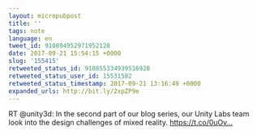 ```yaml
---
layout: micropubpost
title: ''
tags: note
language: en
tweet_id: 910894952971952128
date: 2017-09-21 15:54:15 +0000
slug: '155415'
retweeted_status_id: 910855334939516928
retweeted_status_user_id: 15531582
retweeted_status_timestamp: 2017-09-21 13:16:49 +0000
expanded_urls: http://bit.ly/2xpZP9e
---
```

RT @unity3d: In the second part of our blog series, our Unity Labs team look into the design challenges of mixed reality. https://t.co/0uOv…

